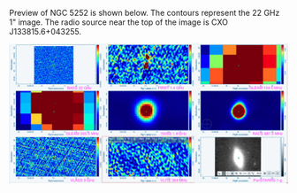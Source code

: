 Preview of NGC 5252 is shown below. The contours represent the 22 GHz 1" image. The radio source near the top of the image is CXO J133815.6+043255.  

![NGC5252.png](NGC5252.png "NGC5252")

